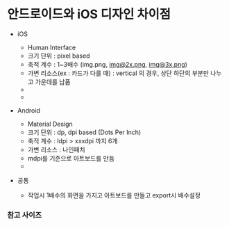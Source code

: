 # 안드로이드와 iOS 디자인 차이점

- iOS 
    - Human Interface
    - 크기 단위 : pixel based
    - 축적 계수 : 1~3배수 (img.png, img@2x.png, img@3x.png)
    - 가변 리소스(ex : 카드가 다를 때) : vertical 의 경우, 상단 하단의 부분만 나누고 가운데를 납품
    - 
    -
    
- Android
    - Material Design
    - 크기 단위 : dp, dpi based (Dots Per Inch)
    - 축적 계수 : ldpi > xxxdpi 까지 6개
    - 가변 리소스 : 나인패치
    - mdpi를 기준으로 아트보드를 만듬
    -
    
- 공통
    - 작업시 1배수의 화면을 가지고 아트보드를 만들고 export시 배수설정
    
### 참고 사이즈

> 